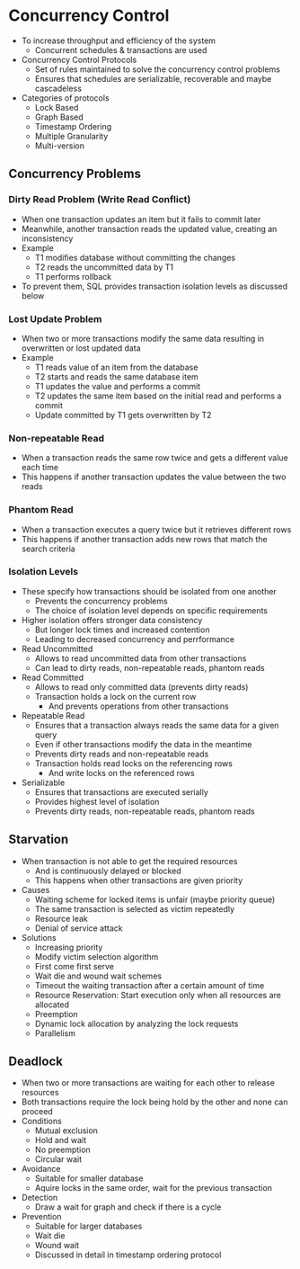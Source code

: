 # Concurrency Control
- To increase throughput and efficiency of the system
  - Concurrent schedules & transactions are used
- Concurrency Control Protocols
  - Set of rules maintained to solve the concurrency control problems
  - Ensures that schedules are serializable, recoverable and maybe cascadeless
- Categories of protocols
  - Lock Based
  - Graph Based
  - Timestamp Ordering
  - Multiple Granularity
  - Multi-version

## Concurrency Problems
### Dirty Read Problem (Write Read Conflict)
- When one transaction updates an item but it fails to commit later
- Meanwhile, another transaction reads the updated value, creating an inconsistency
- Example
  - T1 modifies database without committing the changes
  - T2 reads the uncommitted data by T1
  - T1 performs rollback
- To prevent them, SQL provides transaction isolation levels as discussed below

### Lost Update Problem
- When two or more transactions modify the same data resulting in overwritten or lost updated data
- Example
  - T1 reads value of an item from the database
  - T2 starts and reads the same database item
  - T1 updates the value and performs a commit
  - T2 updates the same item based on the initial read and performs a commit
  - Update committed by T1 gets overwritten by T2

### Non-repeatable Read
- When a transaction reads the same row twice and gets a different value each time
- This happens if another transaction updates the value between the two reads

### Phantom Read
- When a transaction executes a query twice but it retrieves different rows
- This happens if another transaction adds new rows that match the search criteria

### Isolation Levels
- These specify how transactions should be isolated from one another
  - Prevents the concurrency problems
  - The choice of isolation level depends on specific requirements
- Higher isolation offers stronger data consistency
  - But longer lock times and increased contention
  - Leading to decreased concurrency and perrformance
- Read Uncommitted
  - Allows to read uncommitted data from other transactions
  - Can lead to dirty reads, non-repeatable reads, phantom reads
- Read Committed
  - Allows to read only committed data (prevents dirty reads)
  - Transaction holds a lock on the current row
    - And prevents operations from other transactions
- Repeatable Read
  - Ensures that a transaction always reads the same data for a given query
  - Even if other transactions modify the data in the meantime
  - Prevents dirty reads and non-repeatable reads
  - Transaction holds read locks on the referencing rows
    - And write locks on the referenced rows
- Serializable
  - Ensures that transactions are executed serially
  - Provides highest level of isolation
  - Prevents dirty reads, non-repeatable reads, phantom reads

## Starvation
- When transaction is not able to get the required resources
  - And is continuously delayed or blocked
  - This happens when other transactions are given priority
- Causes
  - Waiting scheme for locked items is unfair (maybe priority queue)
  - The same transaction is selected as victim repeatedly
  - Resource leak
  - Denial of service attack
- Solutions
  - Increasing priority
  - Modify victim selection algorithm
  - First come first serve
  - Wait die and wound wait schemes
  - Timeout the waiting transaction after a certain amount of time
  - Resource Reservation: Start execution only when all resources are allocated
  - Preemption
  - Dynamic lock allocation by analyzing the lock requests
  - Parallelism

## Deadlock
- When two or more transactions are waiting for each other to release resources
- Both transactions require the lock being hold by the other and none can proceed
- Conditions
  - Mutual exclusion
  - Hold and wait
  - No preemption
  - Circular wait
- Avoidance
  - Suitable for smaller database
  - Aquire locks in the same order, wait for the previous transaction
- Detection
  - Draw a wait for graph and check if there is a cycle
- Prevention
  - Suitable for larger databases
  - Wait die
  - Wound wait
  - Discussed in detail in timestamp ordering protocol
